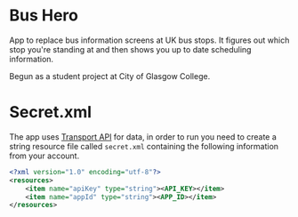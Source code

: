 # Bus Hero
App to replace bus information screens at UK bus stops. It figures out which stop you're standing at and then shows you up to date scheduling information.

Begun as a student project at City of Glasgow College.

# Secret.xml

The app uses [Transport API](http://www.transportapi.com) for data, in order to run you need to create a string resource file called `secret.xml` containing the following information from your account.

```XML
<?xml version="1.0" encoding="utf-8"?>
<resources>
    <item name="apiKey" type="string"><API_KEY></item>
    <item name="appId" type="string"><APP_ID></item>
</resources>
```
